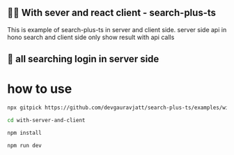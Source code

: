 ## 👩‍💻 With sever and react client - search-plus-ts

This is example of search-plus-ts in server and client side.
server side api in hono search and client side only show result with api calls

## 📢 all searching login in server side

# how to use

```bash
npx gitpick https://github.com/devgauravjatt/search-plus-ts/examples/with-server-and-client

cd with-server-and-client

npm install

npm run dev
```
